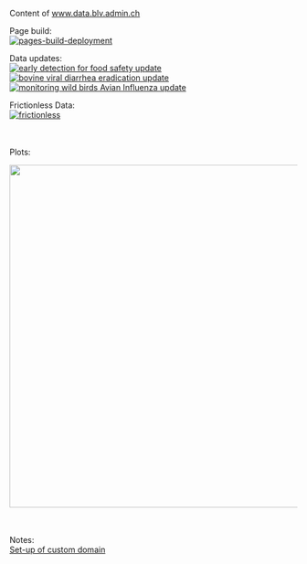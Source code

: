 Content of www.data.blv.admin.ch

Page build:<br>
[![pages-build-deployment](https://github.com/BLV-OSAV-USAV/data.blv.admin.ch/actions/workflows/pages/pages-build-deployment/badge.svg)](https://github.com/BLV-OSAV-USAV/data.blv.admin.ch/actions/workflows/pages/pages-build-deployment)<br>

Data updates:<br>
[![early detection for food safety update](https://github.com/BLV-OSAV-USAV/data.blv.admin.ch/actions/workflows/early_detection_for_food_safety_download_and_processing_of_data.yml/badge.svg)](https://github.com/BLV-OSAV-USAV/data.blv.admin.ch/actions/workflows/early_detection_for_food_safety_download_and_processing_of_data.yml)<br>
[![bovine viral diarrhea eradication update](https://github.com/BLV-OSAV-USAV/data.blv.admin.ch/actions/workflows/bovine_viral_diarrhea_eradication_preparation_of_data.yml/badge.svg)](https://github.com/BLV-OSAV-USAV/data.blv.admin.ch/actions/workflows/bovine_viral_diarrhea_eradication_preparation_of_data.yml)<br>
[![monitoring wild birds Avian Influenza update](https://github.com/BLV-OSAV-USAV/data.blv.admin.ch/actions/workflows/monitoring_wild_birds_avian_influenza_data_preparation.yml/badge.svg)](https://github.com/BLV-OSAV-USAV/data.blv.admin.ch/actions/workflows/monitoring_wild_birds_avian_influenza_data_preparation.yml)

Frictionless Data:<br>
[![frictionless](https://github.com/BLV-OSAV-USAV/data.blv.admin.ch/actions/workflows/monitoring_wild_birds_avian_influenza_frictionless.yml/badge.svg)](https://github.com/BLV-OSAV-USAV/data.blv.admin.ch/actions/workflows/monitoring_wild_birds_avian_influenza_frictionless.yml)

<br><br>
Plots:<br>

<img src="https://www.data.blv.admin.ch/ogd/monitoring_wild_birds_avian_influenza/plot.png" width="600">


<br><br>
Notes:<br>
[Set-up of custom domain](https://docs.github.com/en/pages/configuring-a-custom-domain-for-your-github-pages-site/managing-a-custom-domain-for-your-github-pages-site)
